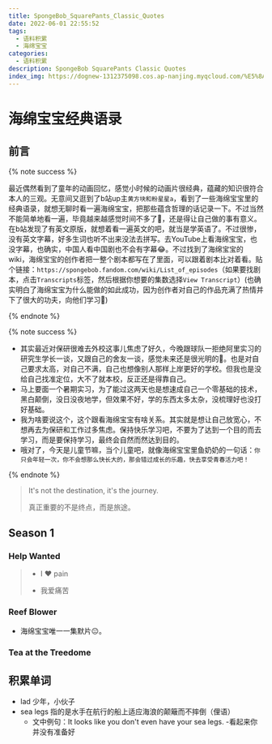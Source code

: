 ```yaml
---
title: SpongeBob_SquarePants_Classic_Quotes
date: 2022-06-01 22:55:52
tags:
  - 语料积累
  - 海绵宝宝
categories: 
  - 语料积累
description: SpongeBob SquarePants Classic Quotes
index_img: https://dognew-1312375098.cos.ap-nanjing.myqcloud.com/%E5%8A%A8%E6%BC%AB%2F%E6%B5%B7%E7%BB%B5%E5%AE%9D%E5%AE%9D%2F98%20-%20emZJikO.png
---
```


# 海绵宝宝经典语录

## 前言

{% note success %}

最近偶然看到了童年的动画回忆，感觉小时候的动画片很经典，蕴藏的知识很符合本人的三观。无意间又逛到了b站up主`黄方块和粉星星a`，看到了一些海绵宝宝里的经典语录，就想无聊时看一遍海绵宝宝，把那些蕴含哲理的话记录一下。不过当然不能简单地看一遍，毕竟越来越感觉时间不多了:dog:，还是得让自己做的事有意义。在b站发现了有英文原版，就想着看一遍英文的吧，就当是学英语了。不过很惨，没有英文字幕，好多生词也听不出来没法去拼写。去YouTube上看海绵宝宝，也没字幕，也确实，中国人看中国剧也不会有字幕:joy:。不过找到了海绵宝宝的wiki，海绵宝宝的创作者把一整个剧本都写在了里面，可以跟着剧本比对着看。贴个链接：`https://spongebob.fandom.com/wiki/List_of_episodes`（如果要找剧本，点击`Transcripts`标签，然后根据你想要的集数选择`View Transcript`）(也确实明白了海绵宝宝为什么能做的如此成功，因为创作者对自己的作品充满了热情并下了很大的功夫，向他们学习:vulcan_salute:)

{% endnote %}

{% note success %}

+ 其实最近对保研很难去外校这事儿焦虑了好久，今晚跟球队一拒绝阿里实习的研究生学长一谈，又跟自己的舍友一谈，感觉未来还是很光明的:muscle:。也是对自己要求太高，对自己不满，自己也想像别人那样上岸更好的学校。但我也是没给自己找准定位，大不了就本校，反正还是得靠自己。
+ 马上要面一个暑期实习，为了能过这两天也是想速成自己一个零基础的技术，黑白颠倒，没日没夜地学，但效果不好，学的东西太多太杂，没梳理好也没打好基础。
+ 我为啥要说这个，这个跟看海绵宝宝有啥关系。其实就是想让自己放宽心，不想再去为保研和工作过多焦虑。保持快乐学习吧，不要为了达到一个目的而去学习，而是要保持学习，最终会自然而然达到目的。
+ 哦对了，今天是儿童节嘛，当个儿童吧，就像海绵宝宝里鱼奶奶的一句话：`你只会年轻一次，你不会想那么快长大的，那会错过成长的乐趣，快去享受青春活力吧！`

{% endnote %}

>It's not the destination, it's the journey.
>
>真正重要的不是终点，而是旅途。

## Season 1

### Help Wanted

> + I :heart: pain
>
> + 我爱痛苦

### Reef Blower

+ 海绵宝宝唯一一集默片:neutral_face:。

### Tea at the Treedome



## 积累单词

+ lad 				少年，小伙子
+ sea legs        指的是水手在航行的船上适应海浪的颠簸而不摔倒（俚语）
  + 文中例句：It looks like you don't even have your sea legs.      -看起来你并没有准备好
